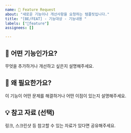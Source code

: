 ```yaml
---
name: 💜 Feature Request
about: "새로운 기능이나 개선사항을 요청하는 템플릿입니다."
title: "[BE/FEAT] - 기능대상 - 기능내용 "
labels: ["💜feature"]
assignees: []

---
```


## 💜 어떤 기능인가요?
무엇을 추가하거나 개선하고 싶은지 설명해주세요.

## 🤔 왜 필요한가요?
이 기능이 어떤 문제를 해결하거나 어떤 이점이 있는지 설명해주세요.

## 💡 참고 자료 (선택)
링크, 스크린샷 등 참고할 수 있는 자료가 있다면 공유해주세요.
